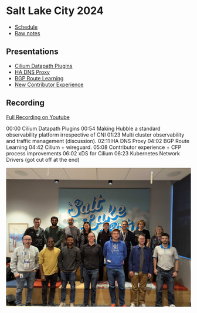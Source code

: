 # Salt Lake City 2024 

* [Schedule](https://docs.google.com/document/d/1lP9Lpcxinb3QnQ5Mfe3pDVEDWg9vDl_wEmE3IZP-ls4/edit?usp=sharing)
* [Raw notes](https://docs.google.com/document/d/10CfirzQsA0Ze-l216NYbuVuhWcC0-hXagCv7BtXK4_M/)

## Presentations

* [Cilium Datapath Plugins](./Cilium-Datapath-Plugins-Public.pdf)
* [HA DNS Proxy](./devsummit_talk.pptm)
* [BGP Route Learning](./SwaffordBGPNov2024.pdf)
* [New Contributor Experience](https://docs.google.com/presentation/d/1CCzI7rR3rgN5XmeapW29-lqauHDXkcIReJ_2D9XwTSY/edit#slide=id.p)

## Recording

[Full Recording on Youtube](https://youtu.be/iiV121VmoMM)

00:00 Cilium Datapath Plugins
00:54 Making Hubble a standard observability platform irrespective of CNI
01:23 Multi cluster observability and traffic management (discussion).
02:11 HA DNS Proxy
04:02 BGP Route Learning
04:42 Cilium + wireguard.
05:08 Contributor experience + CFP process improvements
06:02 xDS for Cilium
06:23 Kubernetes Network Drivers (got cut off at the end)

![Group photo](./PXL_20241112_001646270.jpg)
